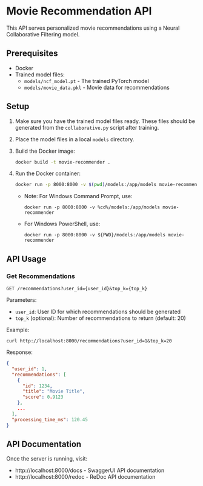 # Movie Recommendation API

This API serves personalized movie recommendations using a Neural Collaborative Filtering model.

## Prerequisites

- Docker
- Trained model files:
  - `models/ncf_model.pt` - The trained PyTorch model
  - `models/movie_data.pkl` - Movie data for recommendations

## Setup

1. Make sure you have the trained model files ready. These files should be generated from the `collaborative.py` script after training.

2. Place the model files in a local `models` directory.

3. Build the Docker image:

   ```bash
   docker build -t movie-recommender .
   ```

4. Run the Docker container:

   ```bash
   docker run -p 8000:8000 -v $(pwd)/models:/app/models movie-recommender
   ```

   - Note: For Windows Command Prompt, use:
     ```
     docker run -p 8000:8000 -v %cd%/models:/app/models movie-recommender
     ```
   - For Windows PowerShell, use:
     ```
     docker run -p 8000:8000 -v ${PWD}/models:/app/models movie-recommender
     ```

## API Usage

### Get Recommendations

```
GET /recommendations?user_id={user_id}&top_k={top_k}
```

Parameters:

- `user_id`: User ID for which recommendations should be generated
- `top_k` (optional): Number of recommendations to return (default: 20)

Example:

```
curl http://localhost:8000/recommendations?user_id=1&top_k=20
```

Response:

```json
{
  "user_id": 1,
  "recommendations": [
    {
      "id": 1234,
      "title": "Movie Title",
      "score": 0.9123
    },
    ...
  ],
  "processing_time_ms": 120.45
}
```

## API Documentation

Once the server is running, visit:

- http://localhost:8000/docs - SwaggerUI API documentation
- http://localhost:8000/redoc - ReDoc API documentation
